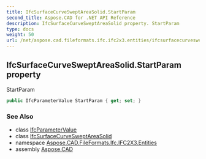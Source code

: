 ```yaml
---
title: IfcSurfaceCurveSweptAreaSolid.StartParam
second_title: Aspose.CAD for .NET API Reference
description: IfcSurfaceCurveSweptAreaSolid property. StartParam
type: docs
weight: 50
url: /net/aspose.cad.fileformats.ifc.ifc2x3.entities/ifcsurfacecurvesweptareasolid/startparam/
---
```

## IfcSurfaceCurveSweptAreaSolid.StartParam property

StartParam

```csharp
public IfcParameterValue StartParam { get; set; }
```

### See Also

* class [IfcParameterValue](../../../aspose.cad.fileformats.ifc.ifc2x3.types/ifcparametervalue/)
* class [IfcSurfaceCurveSweptAreaSolid](../)
* namespace [Aspose.CAD.FileFormats.Ifc.IFC2X3.Entities](../../ifcsurfacecurvesweptareasolid/)
* assembly [Aspose.CAD](../../../)


